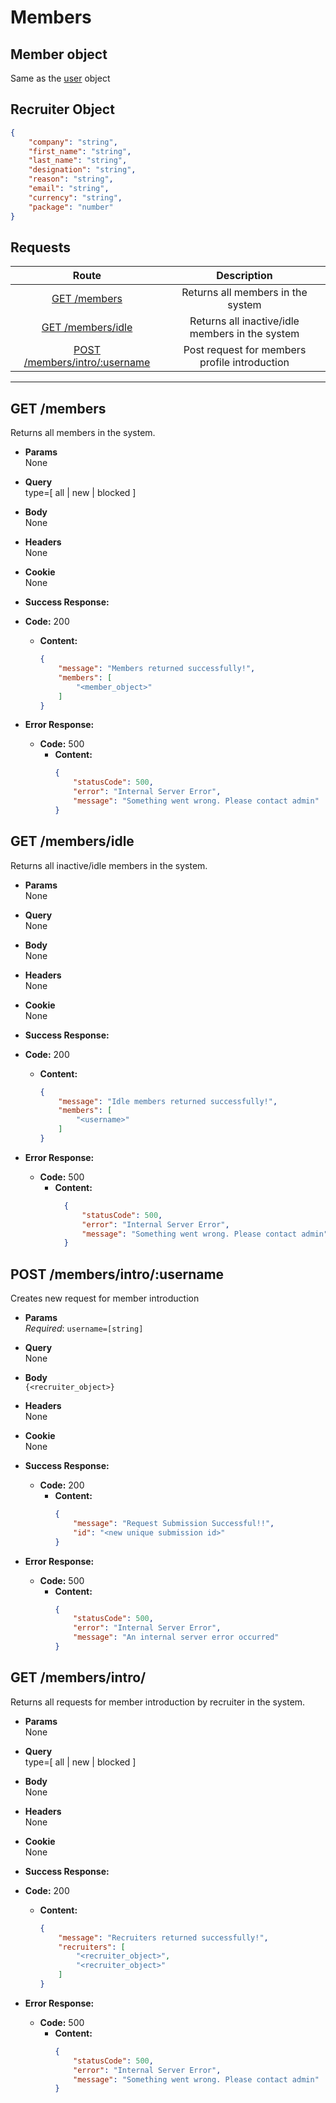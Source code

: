 # Members

## Member object

Same as the [user](https://github.com/Real-Dev-Squad/website-api-contracts/tree/main/users#user-object) object
## Recruiter Object

```json
{   
    "company": "string",
    "first_name": "string",
    "last_name": "string",
    "designation": "string",
    "reason": "string",
    "email": "string",
    "currency": "string",
    "package": "number"
}
```

## **Requests**

|               Route                |           Description           |
| :--------------------------------: | :-----------------------------: |
|      [GET /members](#get-members)      | Returns all members in the system |
|      [GET /members/idle](#get-inactive/idle-members)      | Returns all inactive/idle members in the system |
|[POST /members/intro/:username](#post-members/intro/:username)|Post request for members profile introduction|
----
## **GET /members**

Returns all members in the system.

- **Params**  
  None
- **Query**  
  type=[ all | new | blocked ]
- **Body**  
  None
- **Headers**  
  None
- **Cookie**  
  None
- **Success Response:**
- **Code:** 200
  - **Content:**
    ```json
    {
        "message": "Members returned successfully!",
        "members": [
            "<member_object>"
        ]
    }
    ```

- **Error Response:**
  - **Code:** 500
    - **Content:** 
      ```json
      {
          "statusCode": 500,
          "error": "Internal Server Error",
          "message": "Something went wrong. Please contact admin"
      }
      ```

## **GET /members/idle**

Returns all inactive/idle members in the system.

- **Params**  
  None
- **Query**  
  None
- **Body**  
  None
- **Headers**  
  None
- **Cookie**  
  None
- **Success Response:**
- **Code:** 200
  - **Content:**
    ```json
    {
        "message": "Idle members returned successfully!",
        "members": [
            "<username>"
        ]
    }
    ```

- **Error Response:**
  - **Code:** 500
    - **Content:** 
      ```json
        {
            "statusCode": 500,
            "error": "Internal Server Error",
            "message": "Something went wrong. Please contact admin"
        }
      ```

## POST /members/intro/:username
Creates new request for member introduction 

- **Params**\
    _Required_: `username=[string]`
- **Query**\
    None
- **Body**\
    `{<recruiter_object>}`
- **Headers**\
    None
- **Cookie**\
    None
- **Success Response:**
    - **Code:** 200
        - **Content:** 
          ```json
          {
              "message": "Request Submission Successful!!",
              "id": "<new unique submission id>"
          }
          ```

- **Error Response:**
    - **Code:** 500
        - **Content:** 
          ```json
          {
              "statusCode": 500,
              "error": "Internal Server Error",
              "message": "An internal server error occurred"
          }
          ```

## **GET /members/intro/**

Returns all requests for member introduction by recruiter in the system.

- **Params**  
  None
- **Query**  
  type=[ all | new | blocked ]
- **Body**  
  None
- **Headers**  
  None
- **Cookie**  
  None
- **Success Response:**
- **Code:** 200
  - **Content:**
    ```json
    {
        "message": "Recruiters returned successfully!",
        "recruiters": [
            "<recruiter_object>",
            "<recruiter_object>"
        ]
    }
    ```

- **Error Response:**
  - **Code:** 500
    - **Content:** 
      ```json
      {
          "statusCode": 500,
          "error": "Internal Server Error",
          "message": "Something went wrong. Please contact admin"
      }
      ```